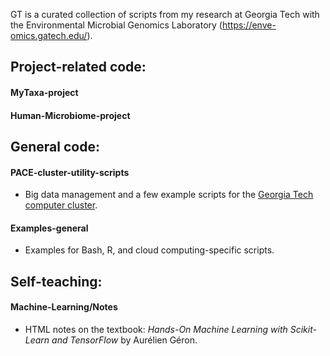 GT is a curated collection of scripts from my research at Georgia Tech with the Environmental Microbial Genomics Laboratory (https://enve-omics.gatech.edu/).

## Project-related code:

#### MyTaxa-project

#### Human-Microbiome-project

## General code:

#### PACE-cluster-utility-scripts
* Big data management and a few example scripts for the <a href="https://pace.gatech.edu/">Georgia Tech computer cluster</a>.

#### Examples-general
* Examples for Bash, R, and cloud computing-specific scripts.

## Self-teaching:

#### Machine-Learning/Notes
* HTML notes on the textbook: _Hands-On Machine Learning with Scikit-Learn and TensorFlow_ by Aurélien Géron.
